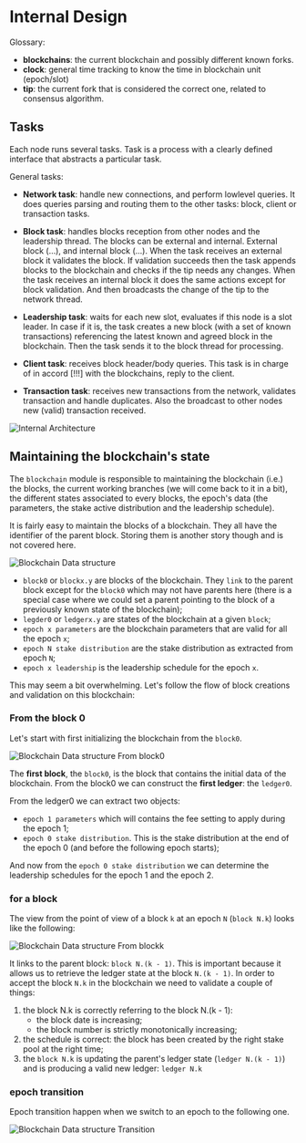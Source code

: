 # Internal Design

Glossary:

* **blockchains**: the current blockchain and possibly different known forks.
* **clock**: general time tracking to know the time in blockchain unit (epoch/slot)
* **tip**: the current fork that is considered the correct one, related to consensus algorithm.

## Tasks

Each node runs several tasks. Task is a process with a clearly defined interface
that abstracts a particular task.

General tasks:

* **Network task**: handle new connections, and perform lowlevel queries.
  It does queries parsing and routing them to the other tasks: block,
  client or transaction tasks.

* **Block task**: handles blocks reception from other nodes and the leadership
  thread. The blocks can be external and internal. External block (...), and
  internal block (...).
  When the task receives an external block it validates the block. If validation
  succeeds then the task appends blocks to the blockchain and checks if the tip
  needs any changes.
  When the task receives an internal block it does the same actions except for
  block validation. And then broadcasts the change of the tip to the network
  thread.

* **Leadership task**: waits for each new slot, evaluates if this node is
  a slot leader. In case if it is, the task creates a new block
  (with a set of known transactions) referencing the latest known
  and agreed block in the blockchain. Then the task sends it to the block
  thread for processing.

* **Client task**: receives block header/body queries. This task is in charge
  of in accord [!!!] with the blockchains, reply to the client.

* **Transaction task**: receives new transactions from the network,
  validates transaction and handle duplicates.
  Also the broadcast to other nodes new (valid) transaction received.

![Internal Architecture](./internal_design/architecture-1.png?raw=true "Internal Architecture")

## Maintaining the blockchain's state

The `blockchain` module is responsible to maintaining the blockchain (i.e.) the blocks,
the current working branches (we will come back to it in a bit), the different states
associated to every blocks, the epoch's data (the parameters, the stake active distribution
and the leadership schedule).

It is fairly easy to maintain the blocks of a blockchain. They all have the identifier of
the parent block. Storing them is another story though and is not covered here.

![Blockchain Data structure](./internal_design/blockchain_structure.png "Blockchain Data structure")

* `block0` or `blockx.y` are blocks of the blockchain. They `link` to the parent block except for the
  `block0` which may not have parents here (there is a special case where we could set a parent pointing
  to the block of a previously known state of the blockchain);
* `legder0` or `ledgerx.y` are states of the blockchain at a given `block`;
* `epoch x parameters` are the blockchain parameters that are valid for all the epoch `x`;
* `epoch N stake distribution` are the stake distribution as extracted from epoch `N`;
* `epoch x leadership` is the leadership schedule for the epoch `x`.

This may seem a bit overwhelming. Let's follow the flow of block creations and validation
on this blockchain:

### From the block 0

Let's start with first initializing the blockchain from the `block0`.

![Blockchain Data structure From block0](./internal_design/blockchain_structure_block0.png "Blockchain Data structure From block0")

The **first block**, the `block0`, is the block that contains the initial data of the blockchain.
From the block0 we can construct the **first ledger**: the `ledger0`.

From the ledger0 we can extract two objects:

* `epoch 1 parameters` which will contains the fee setting to apply during the epoch 1;
* `epoch 0 stake distribution`. This is the stake distribution at the end of the epoch 0 (and
  before the following epoch starts);

And now from the `epoch 0 stake distribution` we can determine the leadership schedules for the
epoch 1 and the epoch 2.

### for a block

The view from the point of view of a block `k` at an epoch `N` (`block N.k`) looks like the following:

![Blockchain Data structure From blockk](./internal_design/blockchain_structure_blockk.png "Blockchain Data structure From blockk")

It links to the parent block: `block N.(k - 1)`. This is important because it allows us to retrieve the
ledger state at the block `N.(k - 1)`. In order to accept the block `N.k` in the blockchain we need to
validate a couple of things:

1. the block N.k is correctly referring to the block N.(k - 1):
    * the block date is increasing;
    * the block number is strictly monotonically increasing;
2. the schedule is correct: the block has been created by the right stake pool at the right time;
3. the `block N.k` is updating the parent's ledger state (`ledger N.(k - 1)`) and is producing a
   valid new ledger: `ledger N.k`

### epoch transition

Epoch transition happen when we switch to an epoch to the following one.

![Blockchain Data structure Transition](./internal_design/blockchain_structure_transition.png "Blockchain Data structure in transition")
